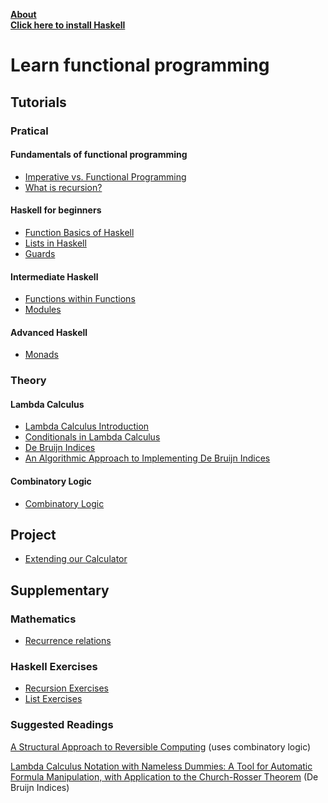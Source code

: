 [**About**](https://jd-anabi.github.io/functional-programming/about)  
[**Click here to install Haskell**](https://www.haskell.org/platform/)  

# Learn functional programming
## Tutorials

### Pratical
#### Fundamentals of functional programming
* [Imperative vs. Functional Programming](https://jd-anabi.github.io/functional-programming/imperative-functional-differences)
* [What is recursion?](https://jd-anabi.github.io/functional-programming/recursion)  

#### Haskell for beginners
* [Function Basics of Haskell](https://jd-anabi.github.io/functional-programming/haskell-fundamentals)
* [Lists in Haskell](https://jd-anabi.github.io/functional-programming/lists)
* [Guards](https://jd-anabi.github.io/functional-programming/guards)

#### Intermediate Haskell
* [Functions within Functions](https://jd-anabi.github.io/functional-programming/functions-within-functions)
* [Modules](https://jd-anabi.github.io/functional-programming/modules)

#### Advanced Haskell
* [Monads](https://jd-anabi.github.io/functional-programming/monads)

### Theory
#### Lambda Calculus
* [Lambda Calculus Introduction](https://jd-anabi.github.io/functional-programming/lambda-calculus-intro)
* [Conditionals in Lambda Calculus](https://jd-anabi.github.io/functional-programming/lambda-calculus-conditionals)
* [De Bruijn Indices](https://jd-anabi.github.io/functional-programming/de-bruijn-indices)
* [An Algorithmic Approach to Implementing De Bruijn Indices](https://jd-anabi.github.io/functional-programming/algorithmic-de-bruijn)

#### Combinatory Logic
* [Combinatory Logic](https://jd-anabi.github.io/functional-programming/combinatory-logic)

## Project
* [Extending our Calculator](https://jd-anabi.github.io/functional-programming/calculator)

## Supplementary
### Mathematics
* [Recurrence relations](https://jd-anabi.github.io/functional-programming/recurrence-relations)

### Haskell Exercises
* [Recursion Exercises](https://jd-anabi.github.io/functional-programming/recursion-exercises)
* [List Exercises](https://jd-anabi.github.io/functional-programming/list-exercises)

### Suggested Readings
[A Structural Approach to Reversible Computing](https://arxiv.org/pdf/1111.7154.pdf) (uses combinatory logic)

[Lambda Calculus Notation with Nameless Dummies: A Tool for Automatic Formula Manipulation, with Application to the Church-Rosser Theorem](https://alexandria.tue.nl/repository/freearticles/597619.pdf) (De Bruijn Indices)
